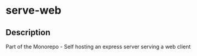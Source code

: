 # serve-web

## Description

Part of the Monorepo - Self hosting an express server serving a web client